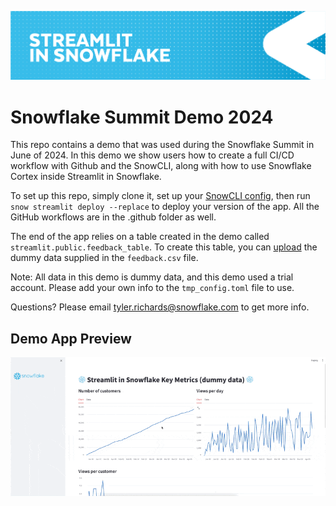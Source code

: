 ![](../shared_assets/sis-header.jpeg)

# Snowflake Summit Demo 2024

This repo contains a demo that was used during the Snowflake Summit in June of 2024. In this demo we show
users how to create a full CI/CD workflow with Github and the SnowCLI, along with how to use Snowflake Cortex
inside Streamlit in Snowflake.

To set up this repo, simply clone it, set up your [SnowCLI config](https://docs.snowflake.com/en/developer-guide/snowflake-cli-v2/index),
then run ```snow streamlit deploy --replace``` to deploy your version of the app. All the GitHub workflows are in the .github folder as well.

The end of the app relies on a table created in the demo called ```streamlit.public.feedback_table```. To create this table, you can [upload](https://docs.snowflake.com/en/user-guide/data-load-web-ui) the dummy data supplied in the ```feedback.csv``` file.

Note: All data in this demo is dummy data, and this demo used a trial account. Please add your own info to the ```tmp_config.toml``` file to use.

Questions? Please email tyler.richards@snowflake.com to get more info.

## Demo App Preview
![File Snapshot](assets/snapshot_app.gif)